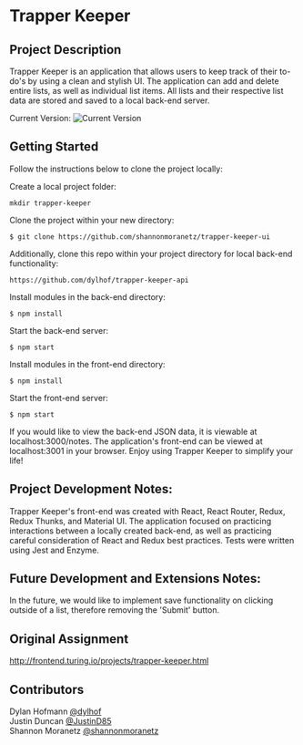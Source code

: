 # Trapper Keeper

## Project Description
  Trapper Keeper is an application that allows users to keep track of their to-do's by using a clean and stylish UI. The application can add and delete entire lists, as well as individual list items. All lists and their respective list data are stored and saved to a local back-end server. 

Current Version:
![Current Version](https://i.imgur.com/FOJsJCq.gifv)

## Getting Started

Follow the instructions below to clone the project locally:

Create a local project folder:
```
mkdir trapper-keeper
```
Clone the project within your new directory:
```
$ git clone https://github.com/shannonmoranetz/trapper-keeper-ui
```
Additionally, clone this repo within your project directory for local back-end functionality:
```
https://github.com/dylhof/trapper-keeper-api
```
Install modules in the back-end directory:
```
$ npm install
```
Start the back-end server:
```
$ npm start
```
Install modules in the front-end directory:
```
$ npm install
```
Start the front-end server:
```
$ npm start
```

If you would like to view the back-end JSON data, it is viewable at localhost:3000/notes.
The application's front-end can be viewed at localhost:3001 in your browser. 
Enjoy using Trapper Keeper to simplify your life!

## Project Development Notes:
Trapper Keeper's front-end was created with React, React Router, Redux, Redux Thunks, and Material UI. The application focused on practicing interactions between a locally created back-end, as well as practicing careful consideration of React and Redux best practices. Tests were written using Jest and Enzyme. 

## Future Development and Extensions Notes:
In the future, we would like to implement save functionality on clicking outside of a list, therefore removing the 'Submit' button.

## Original Assignment
http://frontend.turing.io/projects/trapper-keeper.html

## Contributors
Dylan Hofmann [@dylhof](https://github.com/dylhof)<br/>
Justin Duncan [@JustinD85](https://github.com/JustinD85)<br/>
Shannon Moranetz [@shannonmoranetz](https://github.com/shannonmoranetz)
